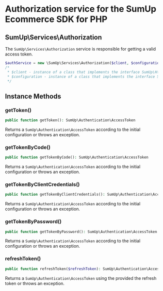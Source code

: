 # Authorization service for the SumUp Ecommerce SDK for PHP

## SumUp\Services\Authorization

The `SumUp\Services\Authorization` service is responsible for getting a valid access token.

```php
$authService = new \SumUp\Services\Authorization($client, $configuration);
/* 
 * $client - instance of a class that implements the interface SumUp\HttpClients\SumUpHttpClientInterface
 * $configuration - instance of a class that implements the interface SumUp\Application\ApplicationConfiguration
 */
```

## Instance Methods

### getToken()

```php
public function getToken(): SumUp\Authentication\AccessToken
```

Returns a `SumUp\Authentication\AccessToken` according to the initial configuration or throws an exception.

### getTokenByCode()

```php
public function getTokenByCode(): SumUp\Authentication\AccessToken
```

Returns a `SumUp\Authentication\AccessToken` according to the initial configuration or throws an exception.

### getTokenByClientCredentials()

```php
public function getTokenByClientCredentials(): SumUp\Authentication\AccessToken
```

Returns a `SumUp\Authentication\AccessToken` according to the initial configuration or throws an exception.

### getTokenByPassword()

```php
public function getTokenByPassword(): SumUp\Authentication\AccessToken
```

Returns a `SumUp\Authentication\AccessToken` according to the initial configuration or throws an exception.

### refreshToken()

```php
public function refreshToken($refreshToken): SumUp\Authentication\AccessToken

```

Returns a `SumUp\Authentication\AccessToken` using the provided the refresh token or throws an exception.

